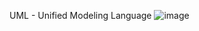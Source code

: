 UML - Unified Modeling Language
![image](https://user-images.githubusercontent.com/108399952/180201513-c5bb194c-be82-4103-9aac-67e3e379180b.png)
